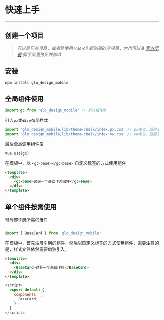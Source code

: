 # 快速上手
<!-- {.md} -->

----
<!-- {.md} -->
## 创建一个项目
<!-- {.md} -->
>*可以是已有项目，或者是使用 vue-cli 新创建的空项目，你也可以从<!-- {.md} --> [官方示例](http://10.1.83.101:8181/syf2000200/gc_components_demo) 脚手架里拷贝并修改*
<!-- {.md} -->
## 安装
<!-- {.md} -->

```
npm install glo_design_mobile
```
<!-- {.md} -->

## 全局组件使用
<!-- {.md} -->

```js
import gc from 'glo_design_mobile' // 引入组件库
```
<!-- {.md} -->

引入<!-- {.md} -->`px`或者`vw`布局样式

```js
import 'glo_design_mobile/lib/theme-chalk/index.px.css' // px单位，适用于pc端布局
import 'glo_design_mobile/lib/theme-chalk/index.vw.css' // vw单位，适用于移动端布局
```
最后全局调用组件库<!-- {.md} -->
```js
Vue.use(gc)
```
<!-- {.md} -->

在模板中，以<!-- {.md} --> `<gc-base></gc-base>` 自定义标签的方式使用组件

```html
<template>
  <div>
    <gc-base>这是一个基础卡片组件</gc-base>
  </div>
</template>
```
<!-- {.md} -->

## 单个组件按需使用
<!-- {.md} -->

可局部注册所需的组件
<!-- {.md} -->

```js

import { BaseCard } from 'glo_design_mobile'

```
<!-- {.md} -->

在模板中，首先注册引用的组件，然后以自定义标签的方式使用组件，需要注意的是，样式文件依然需要单独引入。
<!-- {.md} -->
```html
<template>
  <div>
    <BaseCard>这是一个基础卡片</BaseCard>
  </div>
</template>
```
<!-- {.md} -->
```js
<script>
  export default {
    components: {
      BaseCard,
    }
  }
</script>
```
<!-- {.md} -->


